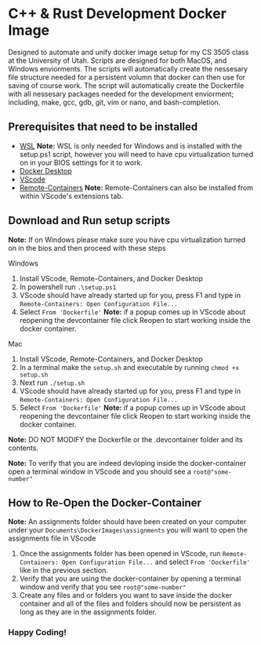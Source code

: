 # C++ & Rust Development Docker Image
Designed to automate and unify docker image setup for my CS 3505 class at the University of Utah. Scripts are designed for both MacOS, and Windows enviorments. The scripts will automatically create the nessesary file structure needed for a persistent volumn that docker can then use for saving of course work. The script will automatically create the Dockerfile with all nessesary packages needed for the development enviorment; including, make, gcc, gdb, git, vim or nano, and bash-completion.

## Prerequisites that need to be installed
- [WSL](https://docs.microsoft.com/en-us/windows/wsl/install) <b>Note:</b> WSL is only needed for Windows and is installed with the setup.ps1 script, however you will need to have cpu virtualization turned on in your BIOS settings for it to work.
- [Docker Desktop](https://www.docker.com/products/docker-desktop/)
- [VScode](https://code.visualstudio.com/Download)
- [Remote-Containers](https://marketplace.visualstudio.com/items?itemName=ms-vscode-remote.remote-containers) <b>Note:</b> Remote-Containers can also be installed from within VScode's extensions tab.

## Download and Run setup scripts
<b>Note:</b> If on Windows please make sure you have cpu virtualization turned on in the bios and then proceed with these steps

Windows
1. Install VScode, Remote-Containers, and Docker Desktop
2. In powershell run `.\setup.ps1`
3. VScode should have already started up for you, press F1 and type in `Remote-Containers: Open Configuration File...`
4. Select `From 'Dockerfile'` <b>Note:</b> if a popup comes up in VScode about reopening the devcontainer file click Reopen to start working inside the docker container.

Mac
1. Install VScode, Remote-Containers, and Docker Desktop
2. In a terminal make the `setup.sh` and executable by running `chmod +x setup.sh`
3. Next run `./setup.sh`
4. VScode should have already started up for you, press F1 and type in `Remote-Containers: Open Configuration File...`
5. Select `From 'Dockerfile'` <b>Note:</b> if a popup comes up in VScode about reopening the devcontainer file click Reopen to start working inside the docker container.

<b>Note:</b> DO NOT MODIFY the Dockerfile or the .devcontainer folder and its contents.

<b>Note:</b> To verify that you are indeed devloping inside the docker-container open a terminal window in VScode and you should see a `root@"some-number"`

## How to Re-Open the Docker-Container
<b>Note:</b> An assignments folder should have been created on your computer under your `Documents\DockerImages\assignments` you will want to open the assignments file in VScode

1. Once the assignments folder has been opened in VScode, run `Remote-Containers: Open Configuration File...` and select `From 'Dockerfile'` like in the previous section.
2. Verify that you are using the docker-container by opening a terminal window and verify that you see `root@"some-number"`
3. Create any files and or folders you want to save inside the docker container and all of the files and folders should now be persistent as long as they are in the assignments folder.

### Happy Coding!
